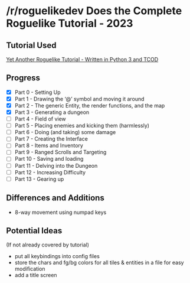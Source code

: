 # /r/roguelikedev Does the Complete Roguelike Tutorial - 2023

## Tutorial Used
[Yet Another Roguelike Tutorial - Written in Python 3 and TCOD](https://rogueliketutorials.com/tutorials/tcod/v2/)

## Progress

- [x] Part 0 - Setting Up
- [x] Part 1 - Drawing the ‘@’ symbol and moving it around
- [x] Part 2 - The generic Entity, the render functions, and the map
- [x] Part 3 - Generating a dungeon
- [ ] Part 4 - Field of view
- [ ] Part 5 - Placing enemies and kicking them (harmlessly)
- [ ] Part 6 - Doing (and taking) some damage
- [ ] Part 7 - Creating the Interface
- [ ] Part 8 - Items and Inventory
- [ ] Part 9 - Ranged Scrolls and Targeting
- [ ] Part 10 - Saving and loading
- [ ] Part 11 - Delving into the Dungeon
- [ ] Part 12 - Increasing Difficulty
- [ ] Part 13 - Gearing up

## Differences and Additions

* 8-way movement using numpad keys

## Potential Ideas

(If not already covered by tutorial)
* put all keybindings into config files
* store the chars and fg/bg colors for all tiles & entities in a file for easy modification
* add a title screen